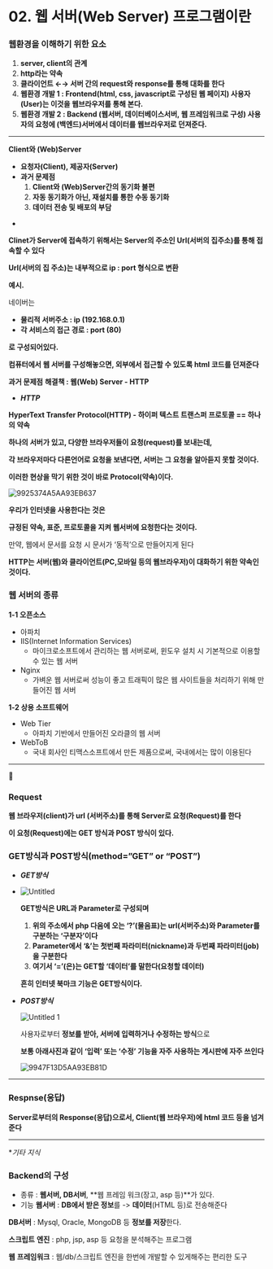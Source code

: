 # 02. 웹 서버(Web Server) 프로그램이란

### 웹환경을 이해하기 위한 요소

1. **server, client의 관계**
2. **http라는 약속**
3. **클라이언트 ←→ 서버 간의 request와 response를 통해 대화를 한다**
4. **웹환경 개발 1 : Frontend(html, css, javascript로 구성된 웹 페이지) 사용자(User)는 이것을 웹브라우저를 통해 본다.**
5. **웹환경 개발 2 : Backend (웹서버, 데이터베이스서버, 웹 프레임워크로 구성) 사용자의 요청에 (백엔드)서버에서 데이터를 웹브라우저로 던져준다.**

---

**Client와 (Web)Server**

- **요청자(Client), 제공자(Server)**
- **과거 문제점**
    1. **Client와 (Web)Server간의 동기화 불편**
    2. **자동 동기화가 아닌, 재설치를 통한 수동 동기화**
    3. **데이터 전송 및 배포의 부담**

*

**Clinet가 Server에 접속하기 위해서는 Server의 주소인 Url(서버의 집주소)를 통해 접속할 수 있다**

**Url(서버의 집 주소)는 내부적으로 ip : port 형식으로 변환**

**예시.**

네이버는 

- **물리적 서버주소 : ip (192.168.0.1)**
- **각 서비스의 접근 경로 : port (80)**

**로 구성되어있다.**

**컴퓨터에서 웹 서버를 구성해놓으면, 외부에서 접근할 수 있도록 html 코드를 던져준다**

**과거 문제점** **해결책 : 웹(Web) Server - HTTP**

- ***HTTP***

**HyperText Transfer Protocol(HTTP) - 하이퍼 텍스트 트랜스퍼 프로토콜 ==  하나의 약속**

**하나의 서버가 있고, 다양한 브라우저들이 요청(request)를 보내는데,**

**각 브라우저마다 다른언어로 요청을 보낸다면, 서버는 그 요청을 알아듣지 못할 것이다.**

**이러한 현상을 막기 위한 것이 바로 Protocol(약속)이다.**

![9925374A5AA93EB637](https://user-images.githubusercontent.com/80089860/157901055-596e123c-fadf-4d5a-ab8f-c94f8cb228e1.png)

**우리가 인터넷을 사용한다는 것은**

**규정된 약속, 표준, 프로토콜을 지켜 웹서버에 요청한다는 것이다.**

만약, 웹에서 문서를 요청 시 문서가 ‘동적’으로 만들어지게 된다

**HTTP는 서버(웹)와 클라이언트(PC,모바일 등의 웹브라우저)이 대화하기 위한 약속인 것이다.**

### **웹 서버의 종류**

**1-1 오픈소스**

- 아파치
- IIS(Internet Information Services)
    - 마이크로소프트에서 관리하는 웹 서버로써, 윈도우 설치 시 기본적으로 이용할 수 있는 웹 서버
- Nginx
    - 가벼운 웹 서버로써 성능이 좋고 트래픽이 많은 웹 사이트들을 처리하기 위해 만들어진 웹 서버

**1-2 상용 소프트웨어**

- Web Tier
    - 아파치 기반에서 만들어진 오라클의 웹 서버
- WebToB
    - 국내 회사인 티맥스소프트에서 만든 제품으로써, 국내에서는 많이 이용된다

---

📌

### Request

**웹 브라우저(client)가 url (서버주소)를 통해 Server로 요청(Request)를 한다**

**이 요청(Request)에는 GET 방식과  POST 방식이 있다.**

### GET방식과 POST방식(method=”GET” or “POST”)

- ***GET방식***
- 
    ![Untitled](https://user-images.githubusercontent.com/80089860/157901129-e2b1c53f-1d28-403c-94a5-7291b0be6c93.png)
    
    **GET방식은 URL과 Parameter로 구성되며**
    
    1. **위의 주소에서 php 다음에 오는 ‘?’(물음표)는 url(서버주소)와 Parameter를 구분하는 ‘구분자’이다**
    2. **Parameter에서 ‘&’는 첫번째 파라미터(nickname)과 두번째 파라미터(job)을 구분한다**
    3. **여기서 ‘=’(은)는 GET할 ‘데이터’를 말한다(요청할 데이터)**
    
    **흔히 인터넷 북마크 기능은 GET방식이다.**
    
- ***POST방식***

    ![Untitled 1](https://user-images.githubusercontent.com/80089860/157901160-32fdba93-9d12-4d73-a00d-422a7a7da0cc.png)

    
    사용자로부터 **정보를 받아, 서버에 입력하거나 수정하는 방식**으로
    
    **보통 아래사진과 같이 ‘입력’ 또는 ‘수정’ 기능을 자주 사용하는 게시판에 자주 쓰인다** 
    
    ![9947F13D5AA93EB81D](https://user-images.githubusercontent.com/80089860/157901317-3d370ab0-5a6d-476e-aa9e-5cead66c9164.png)
    
---

### Respnse(응답)

**Server로부터의 Response(응답)으로서,  Client(웹 브라우저)에 html 코드 등을 넘겨준다**

---

**기타 지식*

### Backend의 구성

- 종류 : **웹서버, DB서버**, **웹 프레임 워크(장고, asp 등)**가 있다.
- 기능 **웹서버** : **DB에서 받은 정보**를 -> **데이터**(HTML 등)로 전송해준다

**DB서버** : Mysql, Oracle, MongoDB 등 **정보를 저장**한다.

**스크립트** **엔진** : php, jsp, asp 등 요청을 분석해주는 프로그램

**웹** **프레임워크** : 웹/db/스크립트 엔진을 한번에 개발할 수 있게해주는 편리한 도구
